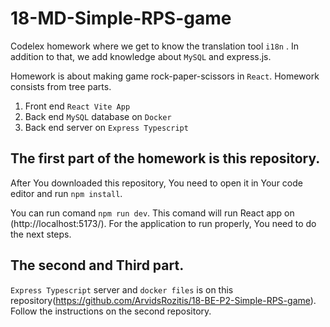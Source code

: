 # 18-MD-Simple-RPS-game

Codelex homework where we get to know the translation tool `i18n` .
In addition to that, we add knowledge about `MySQL` and express.js.

Homework is about making game rock-paper-scissors in `React`.
Homework consists from tree parts.

1. Front end `React Vite App`
2. Back end `MySQL` database on `Docker`
3. Back end server on `Express Typescript`

## The first part of the homework is this repository.
After You downloaded this repository, You need to open it in Your code editor and run `npm install`.

You can run comand `npm run dev`.
This comand will run React app on (http://localhost:5173/).
For the application to run properly, You need to do the next steps.

## The second and Third part.
`Express Typescript` server and `docker files` is on this repository(https://github.com/ArvidsRozitis/18-BE-P2-Simple-RPS-game).
Follow the instructions on the second repository.
